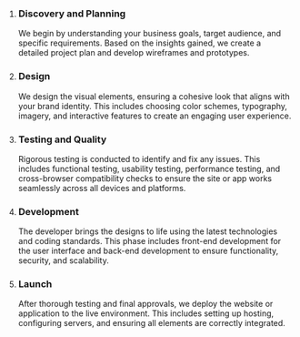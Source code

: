 1. ### Discovery and Planning

   We begin by understanding your business goals, target audience, and specific requirements. Based on the insights gained, we create a detailed project plan and develop wireframes and prototypes.

2. ### Design

   We design the visual elements, ensuring a cohesive look that aligns with your brand identity. This includes choosing color schemes, typography, imagery, and interactive features to create an engaging user experience.

3. ### Testing and Quality

   Rigorous testing is conducted to identify and fix any issues. This includes functional testing, usability testing, performance testing, and cross-browser compatibility checks to ensure the site or app works seamlessly across all devices and platforms.

4. ### Development

   The developer brings the designs to life using the latest technologies and coding standards. This phase includes front-end development for the user interface and back-end development to ensure functionality, security, and scalability.

5. ### Launch
   After thorough testing and final approvals, we deploy the website or application to the live environment. This includes setting up hosting, configuring servers, and ensuring all elements are correctly integrated.
